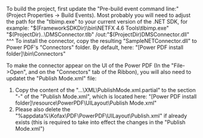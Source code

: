 To build the project, first update the "Pre-build event command line:" (Project Properties -> Build Events).
Most probably you will need to adjust the path for the "tlbimp.exe" to your current version of the .NET SDK, for example:
"$(FrameworkSDKDir)\bin\NETFX 4.6 Tools\tlbimp.exe" "$(ProjectDir)\..\DMSConnector.tlb" /out:"$(ProjectDir)DMSConnector.dll"
                              ^^^
To install the connector, copy the resulting "SampleNETConnector.dll" to Power PDF's "Connectors" folder. 
By default, here: "[Power PDF install folder]\bin\Connectors\"

To make the connector appear on the UI of the Power PDF (In the "File->Open", and on the "Connectors" tab of the Ribbon), you will also need to updatet the "Publish Mode.xml" file:
1. Copy the content of the "...\XML\PublishMode.xml.partial" to the section "-<toolbar name="connectors" shortKey="N">" of the "Publish Mode.xml", which is located here: "[Power PDF install folder]\resource\PowerPDF\UILayout\Publish Mode.xml"
2. Please also delete the "%appdata%\Kofax\PDF\PowerPDF\UILayout\Publish.xml" if already exists (this is required to take into effect the changes in the "Publish Mode.xml")